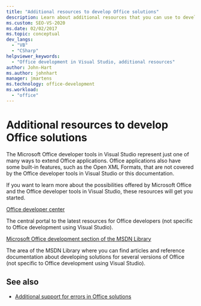 ```yaml
---
title: "Additional resources to develop Office solutions"
description: Learn about additional resources that you can use to develop extensions for Microsoft Office applications.
ms.custom: SEO-VS-2020
ms.date: 02/02/2017
ms.topic: conceptual
dev_langs:
  - "VB"
  - "CSharp"
helpviewer_keywords:
  - "Office development in Visual Studio, additional resources"
author: John-Hart
ms.author: johnhart
manager: jmartens
ms.technology: office-development
ms.workload:
  - "office"
---
```

# Additional resources to develop Office solutions
  The Microsoft Office developer tools in Visual Studio represent just one of many ways to extend Office applications. Office applications also have some built-in features, such as the Open XML Formats, that are not covered by the Office developer tools in Visual Studio or this documentation.

 If you want to learn more about the possibilities offered by Microsoft Office and the Office developer tools in Visual Studio, these resources will get you started.

[Office developer center](https://developer.microsoft.com/office/docs)

The central portal to the latest resources for Office developers (not specific to Office development using Visual Studio).

[Microsoft Office development section of the MSDN Library](/previous-versions/office/office-12/bb726434(v=office.12))

The area of the MSDN Library where you can find articles and reference documentation about developing solutions for several versions of Office (not specific to Office development using Visual Studio).

## See also
- [Additional support for errors in Office solutions](../vsto/additional-support-for-errors-in-office-solutions.md)
